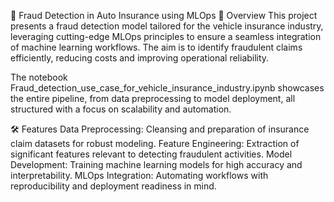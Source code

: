 🚗 Fraud Detection in Auto Insurance using MLOps
📄 Overview
This project presents a fraud detection model tailored for the vehicle insurance industry, leveraging cutting-edge MLOps principles to ensure a seamless integration of machine learning workflows. The aim is to identify fraudulent claims efficiently, reducing costs and improving operational reliability.

The notebook Fraud_detection_use_case_for_vehicle_insurance_industry.ipynb showcases the entire pipeline, from data preprocessing to model deployment, all structured with a focus on scalability and automation.

🛠 Features
Data Preprocessing: Cleansing and preparation of insurance claim datasets for robust modeling.
Feature Engineering: Extraction of significant features relevant to detecting fraudulent activities.
Model Development: Training machine learning models for high accuracy and interpretability.
MLOps Integration: Automating workflows with reproducibility and deployment readiness in mind.
